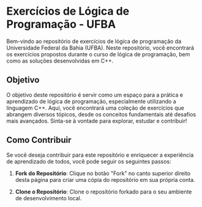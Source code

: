 # Exercícios de Lógica de Programação - UFBA

Bem-vindo ao repositório de exercícios de lógica de programação da Universidade Federal da Bahia (UFBA). Neste repositório, você encontrará os exercícios propostos durante o curso de lógica de programação, bem como as soluções desenvolvidas em C++.

## Objetivo

O objetivo deste repositório é servir como um espaço para a prática e aprendizado de lógica de programação, especialmente utilizando a linguagem C++. Aqui, você encontrará uma coleção de exercícios que abrangem diversos tópicos, desde os conceitos fundamentais até desafios mais avançados. Sinta-se à vontade para explorar, estudar e contribuir!

## Como Contribuir

Se você deseja contribuir para este repositório e enriquecer a experiência de aprendizado de todos, você pode seguir os seguintes passos:

1. **Fork do Repositório**: Clique no botão "Fork" no canto superior direito desta página para criar uma cópia do repositório em sua própria conta.

2. **Clone o Repositório**: Clone o repositório forkado para o seu ambiente de desenvolvimento local.
